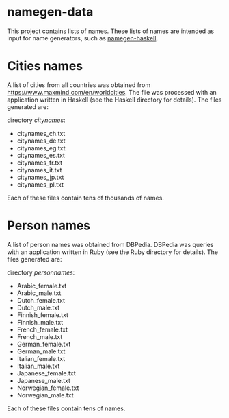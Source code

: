 namegen-data
============

This project contains lists of names. These lists of names are intended as input for name generators, such as [namegen-haskell](https://github.com/ftomassetti/namegen-haskell).

Cities names
============

A list of cities from all countries was obtained from https://www.maxmind.com/en/worldcities.
The file was processed with an application written in Haskell (see the Haskell directory for details).
The files generated are:

directory _citynames_:

* citynames_ch.txt  
* citynames_de.txt  
* citynames_eg.txt  
* citynames_es.txt  
* citynames_fr.txt  
* citynames_it.txt  
* citynames_jp.txt  
* citynames_pl.txt

Each of these files contain tens of thousands of names.

Person names
============

A list of person names was obtained from DBPedia.
DBPedia was queries with an application written in Ruby (see the Ruby directory for details).
The files generated are:

directory _personnames_:

* Arabic_female.txt
* Arabic_male.txt
* Dutch_female.txt
* Dutch_male.txt
* Finnish_female.txt
* Finnish_male.txt
* French_female.txt
* French_male.txt
* German_female.txt
* German_male.txt
* Italian_female.txt
* Italian_male.txt
* Japanese_female.txt
* Japanese_male.txt
* Norwegian_female.txt
* Norwegian_male.txt

Each of these files contain tens of names.
